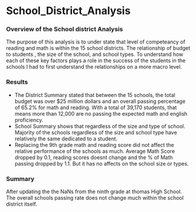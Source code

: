 # School_District_Analysis
### Overview of the School district Analysis
The purpose of this analysis is to under state that level of competeancy of reading and math is within the 15 school districts. The relationship of budget to students , the size of the school, and school types. To understand how each of these key factors plays a role in the success of the students in the schools I had to first understand the relationships on a more macro level.
### Results
  * The District Summary stated that between the 15 schools, the total budget was over $25 million dollars and an overall passing percentage of 65.2% for math and reading. With a total of 39,170 students, that means more than 12,000 are no passing the expected math and english proficiency.
  * School Summary shows that regardless of the size and type of school. Majority of the schools regardless of the size and school type have relatively the same dedicated to a student.
  * Replacing the 9th grade math and reading score did not affect the relative performance of the schools as much. Average Math Score dropped by 0.1, reading scores doesnt change and the % of Math passing dropped by 1.1. But it has no affects on the school size or types.
### Summary 
After updating the the NaNs from the ninth grade at thomas High School. The overall schools passing rate does not change much within the school district itself.
